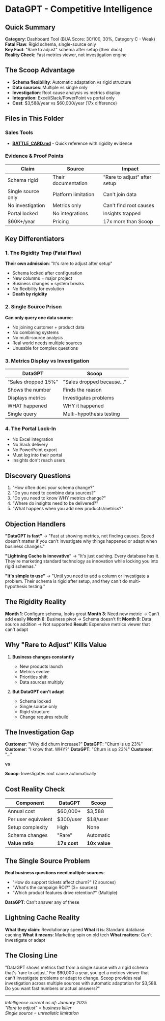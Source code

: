 # DataGPT - Competitive Intelligence

## Quick Summary
**Category**: Dashboard Tool (BUA Score: 30/100, 30%, Category C - Weak)  
**Fatal Flaw**: Rigid schema, single-source only  
**Key Fact**: "Rare to adjust" schema after setup (their docs)  
**Reality Check**: Fast metrics viewer, not investigation engine  

## The Scoop Advantage
- **Schema flexibility**: Automatic adaptation vs rigid structure
- **Data sources**: Multiple vs single only
- **Investigation**: Root cause analysis vs metrics display
- **Integration**: Excel/Slack/PowerPoint vs portal only
- **Cost**: $3,588/year vs $60,000/year (17x difference)

## Files in This Folder

### Sales Tools
- **[BATTLE_CARD.md](BATTLE_CARD.md)** - Quick reference with rigidity evidence

### Evidence & Proof Points
| Claim | Source | Impact |
|-------|--------|--------|
| Schema rigid | Their documentation | "Rare to adjust" after setup |
| Single source only | Platform limitation | Can't join data |
| No investigation | Metrics only | Can't find root causes |
| Portal locked | No integrations | Insights trapped |
| $60K+/year | Pricing | 17x more than Scoop |

## Key Differentiators

### 1. The Rigidity Trap (Fatal Flaw)
**Their own admission**: "It's rare to adjust after setup"
- Schema locked after configuration
- New columns = major project
- Business changes = system breaks
- No flexibility for evolution
- **Death by rigidity**

### 2. Single Source Prison
**Can only query one data source**:
- No joining customer + product data
- No combining systems
- No multi-source analysis
- Real world needs multiple sources
- Unusable for complex questions

### 3. Metrics Display vs Investigation
| DataGPT | Scoop |
|---------|-------|
| "Sales dropped 15%" | "Sales dropped because..." |
| Shows the number | Finds the reason |
| Displays metrics | Investigates problems |
| WHAT happened | WHY it happened |
| Single query | Multi-hypothesis testing |

### 4. The Portal Lock-In
- No Excel integration
- No Slack delivery
- No PowerPoint export
- Must log into their portal
- Insights don't reach users

## Discovery Questions
1. "How often does your schema change?"
2. "Do you need to combine data sources?"
3. "Do you need to know WHY metrics change?"
4. "Where do insights need to be delivered?"
5. "What happens when you add new products/metrics?"

## Objection Handlers

**"DataGPT is fast"**
→ "Fast at showing metrics, not finding causes. Speed doesn't matter if you can't investigate why things happened or adapt when business changes."

**"Lightning Cache is innovative"**
→ "It's just caching. Every database has it. They're marketing standard technology as innovation while locking you into rigid schemas."

**"It's simple to use"**
→ "Until you need to add a column or investigate a problem. Their schema is rigid after setup, and they can't do multi-hypothesis testing."

## The Rigidity Reality
**Month 1**: Configure schema, looks great
**Month 3**: Need new metric → Can't add easily
**Month 6**: Business pivot → Schema doesn't fit
**Month 9**: Data source addition → Not supported
**Result**: Expensive metrics viewer that can't adapt

## Why "Rare to Adjust" Kills Value
1. **Business changes constantly**
   - New products launch
   - Metrics evolve
   - Priorities shift
   - Data sources multiply

2. **But DataGPT can't adapt**
   - Schema locked
   - Single source only
   - Rigid structure
   - Change requires rebuild

## The Investigation Gap
**Customer**: "Why did churn increase?"
**DataGPT**: "Churn is up 23%"
**Customer**: "I know that. WHY?"
**DataGPT**: "Churn is up 23%"
**Customer**: "..."

**vs**

**Scoop**: Investigates root cause automatically

## Cost Reality Check
| Component | DataGPT | Scoop |
|-----------|---------|-------|
| Annual cost | $60,000+ | $3,588 |
| Per user equivalent | $300/user | $18/user |
| Setup complexity | High | None |
| Schema changes | "Rare" | Automatic |
| **Value ratio** | **17x cost** | **10x value** |

## The Single Source Problem
**Real business questions need multiple sources**:
- "How do support tickets affect churn?" (2 sources)
- "What's the campaign ROI?" (3+ sources)
- "Which product features drive retention?" (Multiple)

**DataGPT**: Can't answer any of these

## Lightning Cache Reality
**What they claim**: Revolutionary speed
**What it is**: Standard database caching
**What it means**: Marketing spin on old tech
**What matters**: Can't investigate or adapt

## The Closing Line
"DataGPT shows metrics fast from a single source with a rigid schema that's 'rare to adjust.' For $60,000 a year, you get a metrics viewer that can't investigate problems or adapt to change. Scoop provides real investigation across multiple sources with automatic adaptation for $3,588. Do you want fast numbers or actual answers?"

---

*Intelligence current as of: January 2025*  
*"Rare to adjust" = business killer*  
*Single source = unrealistic limitation*